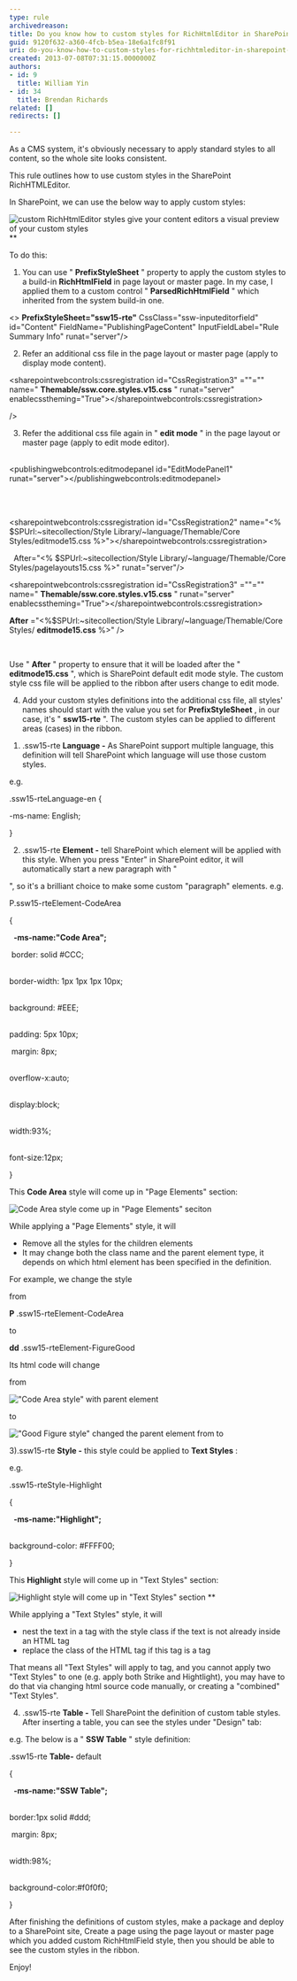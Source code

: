 ```yaml
---
type: rule
archivedreason: 
title: Do you know how to custom styles for RichHtmlEditor in SharePoint 2013?
guid: 9120f632-a360-4fcb-b5ea-18e6a1fc8f91
uri: do-you-know-how-to-custom-styles-for-richhtmleditor-in-sharepoint-2013
created: 2013-07-08T07:31:15.0000000Z
authors:
- id: 9
  title: William Yin
- id: 34
  title: Brendan Richards
related: []
redirects: []

---
```


As a CMS system, it's obviously necessary to apply standard styles to all content, so the whole site looks consistent.



This rule outlines how to use custom styles in the SharePoint  RichHTMLEditor.



In SharePoint, we can use the below way to apply custom styles:

![custom RichHtmlEditor styles give your content editors a visual preview of your custom styles](CustomStylesInSharePoint.png)
** 



<!--endintro-->

To do this:

1. You can use " **PrefixStyleSheet** " property to apply the custom styles to a build-in  **RichHtmlField** in page layout or master page. In my case, I applied them to a custom control " **ParsedRichHtmlField** " which inherited from the system build-in one.



<> **PrefixStyleSheet="ssw15-rte"** CssClass="ssw-inputeditorfield" id="Content" FieldName="PublishingPageContent" InputFieldLabel="Rule Summary Info" runat="server"/>



2. Refer an additional css file in the page layout or master page (apply to display mode content).

<sharepointwebcontrols:cssregistration id="CssRegistration3" =""="" name=" <strong>Themable/ssw.core.styles.v15.css</strong> " runat="server" enablecsstheming="True"></sharepointwebcontrols:cssregistration>

/>



3. Refer the additional css file again in " **edit mode** " in the page layout or master page (apply to edit mode editor).

<font class="Apple-tab-span" style="white-space:pre;"> </font><publishingwebcontrols:editmodepanel id="EditModePanel1" runat="server"></publishingwebcontrols:editmodepanel>

<font class="Apple-tab-span" style="white-space:pre;">  </font><!-- Styles for edit mode only-->

<font class="Apple-tab-span" style="white-space:pre;">  </font><sharepointwebcontrols:cssregistration id="CssRegistration2" name="<% $SPUrl:~sitecollection/Style Library/~language/Themable/Core Styles/editmode15.css %>"></sharepointwebcontrols:cssregistration>

<font class="Apple-tab-span" style="white-space:pre;">   </font> After="<% $SPUrl:~sitecollection/Style Library/~language/Themable/Core Styles/pagelayouts15.css %>" runat="server"/>

<sharepointwebcontrols:cssregistration id="CssRegistration3" =""="" name=" <strong>Themable/ssw.core.styles.v15.css</strong> " runat="server" enablecsstheming="True"></sharepointwebcontrols:cssregistration>

**After** ="<%$SPUrl:~sitecollection/Style Library/~language/Themable/Core Styles/ <strong>editmode15.css</strong> %>" />

<font class="Apple-tab-span" style="white-space:pre;"> </font>

Use " **After** " property to ensure that it will be loaded after the " **editmode15.css** ", which is SharePoint default edit mode style. The custom style css file will be applied to the ribbon after users change to edit mode.



4. Add your custom styles definitions into the additional css file, all styles' names should start with the value you set for  **PrefixStyleSheet** , in our case, it's " **ssw15-rte** ". The custom styles can be applied to different areas (cases) in the ribbon.

1) .ssw15-rte **Language -** As SharePoint support multiple language, this definition will tell SharePoint which language will use those custom styles.

e.g.

.ssw15-rteLanguage-en {

-ms-name: English;

}

2) .ssw15-rte **Element -** tell SharePoint which element will be applied with this style. When you press "Enter" in SharePoint editor, it will automatically start a new paragraph with "


", so it's a brilliant choice to make some custom "paragraph" elements.
e.g.

P.ssw15-rteElement-CodeArea

{<font class="Apple-tab-span" style="white-space:pre;"> </font>

<font class="Apple-tab-span" style="white-space:pre;"> </font> **-ms-name:"Code Area";**

<font class="Apple-tab-span" style="white-space:pre;"> </font>border: solid #CCC;

<font class="Apple-tab-span" style="white-space:pre;"> </font>border-width: 1px 1px 1px 10px;

<font class="Apple-tab-span" style="white-space:pre;"> </font>background: #EEE;

<font class="Apple-tab-span" style="white-space:pre;"> </font>padding: 5px 10px;

<font class="Apple-tab-span" style="white-space:pre;"> </font>margin: 8px;

<font class="Apple-tab-span" style="white-space:pre;"> </font>overflow-x:auto;

<font class="Apple-tab-span" style="white-space:pre;"> </font>display:block;

<font class="Apple-tab-span" style="white-space:pre;"> </font>width:93%;

<font class="Apple-tab-span" style="white-space:pre;"> </font>font-size:12px;

}

This  **Code Area** style will come up in "Page Elements" section:

![Code Area style come up in "Page Elements" seciton](CodeArea.png)


While applying a "Page Elements" style, it will



* Remove all the styles for the children elements
* It may change both the class name and the parent element type, it depends on which html element has been specified in the definition.


For example, we change the style


from

**P** .ssw15-rteElement-CodeArea

to

**dd** .ssw15-rteElement-FigureGood



Its html code will change


from

!["Code Area style" with parent element](page_element_p.png)




to

!["Good Figure style" changed the parent element from](page_element_dd.png)
to





3).ssw15-rte **Style -** this style could be applied to  **Text Styles** :



e.g.

.ssw15-rteStyle-Highlight

{

<font class="Apple-tab-span" style="white-space:pre;"> </font> **-ms-name:"Highlight";**

<font class="Apple-tab-span" style="white-space:pre;"> </font>background-color: #FFFF00;

}

This  **Highlight** style will come up in "Text Styles" section:

![Highlight style will come up in "Text Styles" section](HighLight.png)
** 

While applying a "Text Styles" style, it will



* nest the text in a  tag with the style class if the text is not already inside an HTML tag
* replace the class of the HTML tag if this tag is a  tag




That means all "Text Styles" will apply to  tag, and you cannot apply two "Text Styles" to one  (e.g. apply both Strike and Hightlight), you may have to do that via changing html source code manually, or creating a "combined" "Text Styles".



4) .ssw15-rte **Table -** Tell SharePoint the definition of custom table styles. After inserting a table, you can see the styles under "Design" tab:





e.g. The below is a " **SSW Table** " style definition:

.ssw15-rte **Table-** default

{

<font class="Apple-tab-span" style="white-space:pre;"> </font> **-ms-name:"SSW Table";**

<font class="Apple-tab-span" style="white-space:pre;"> </font>border:1px solid #ddd;

<font class="Apple-tab-span" style="white-space:pre;"> </font>margin: 8px;

<font class="Apple-tab-span" style="white-space:pre;"> </font>width:98%;

<font class="Apple-tab-span" style="white-space:pre;"> </font>background-color:#f0f0f0;

}



After finishing the definitions of custom styles, make a package and deploy to a SharePoint site, Create a page using the page layout or master page which you added custom RichHtmlField style, then you should be able to see the custom styles in the ribbon.



Enjoy!
